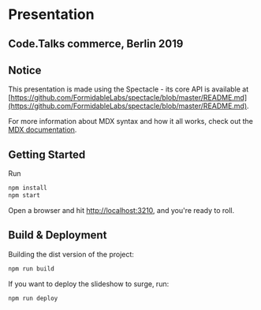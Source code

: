 # Presentation

## Code.Talks commerce, Berlin 2019

## Notice

This presentation is made using the Spectacle - its core API is available at [https://github.com/FormidableLabs/spectacle/blob/master/README.md](https://github.com/FormidableLabs/spectacle/blob/master/README.md).

For more information about MDX syntax and how it all works, check out the [MDX documentation](https://mdxjs.com/).

## Getting Started

Run

```bash
npm install
npm start
```

Open a browser and hit [http://localhost:3210](http://localhost:3210), and you're ready to roll.

## Build & Deployment

Building the dist version of the project:

```bash
npm run build
```

If you want to deploy the slideshow to surge, run:

```bash
npm run deploy
```